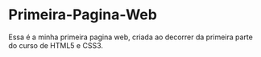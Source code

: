 # Primeira-Pagina-Web

Essa é a minha primeira pagina web, criada ao decorrer da primeira parte do curso de HTML5 e CSS3.
